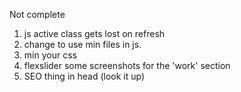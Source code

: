 Not complete

1. js active class gets lost on refresh
2. change to use min files in js.
3. min your css
4. flexslider some screenshots for the 'work' section
5. SEO thing in head (look it up)

